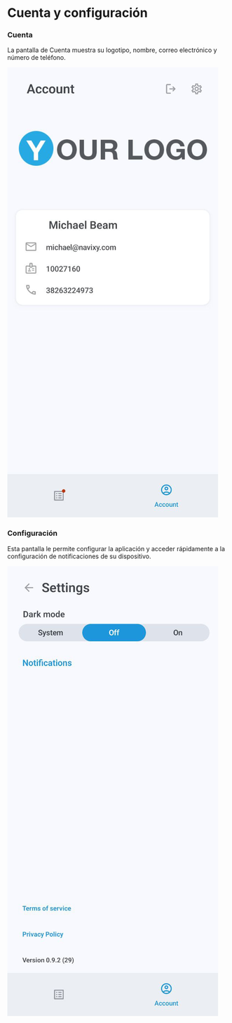 # Cuenta y configuración

### Cuenta

La pantalla de Cuenta muestra su logotipo, nombre, correo electrónico y número de teléfono.

![8fcbba3ff09f4cd3824a9cb170b084d0.jpg](attachments/8fcbba3ff09f4cd3824a9cb170b084d0.jpg)

### Configuración

Esta pantalla le permite configurar la aplicación y acceder rápidamente a la configuración de notificaciones de su dispositivo.

![8f98eaefe4b64d30a74938d738aa300b.jpg](attachments/8f98eaefe4b64d30a74938d738aa300b.jpg)